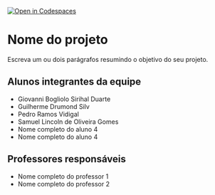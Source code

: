 [![Open in Codespaces](https://classroom.github.com/assets/launch-codespace-f4981d0f882b2a3f0472912d15f9806d57e124e0fc890972558857b51b24a6f9.svg)](https://classroom.github.com/open-in-codespaces?assignment_repo_id=10121674)
# Nome do projeto
Escreva um ou dois parágrafos resumindo o objetivo do seu projeto.

## Alunos integrantes da equipe

* Giovanni Bogliolo Sirihal Duarte
* Guilherme Drumond Silv
* Pedro Ramos Vidigal
* Samuel Lincoln de Oliveira Gomes
* Nome completo do aluno 4
* Nome completo do aluno 4

## Professores responsáveis

* Nome completo do professor 1
* Nome completo do professor 2

